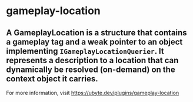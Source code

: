 # gameplay-location

A GameplayLocation is a structure that contains a gameplay tag and a weak pointer to an object implementing <code>IGameplayLocationQuerier</code>. It represents a description to a location that can dynamically be resolved (on-demand) on the context object it carries.
---
For more information, visit https://ubyte.dev/plugins/gameplay-location
